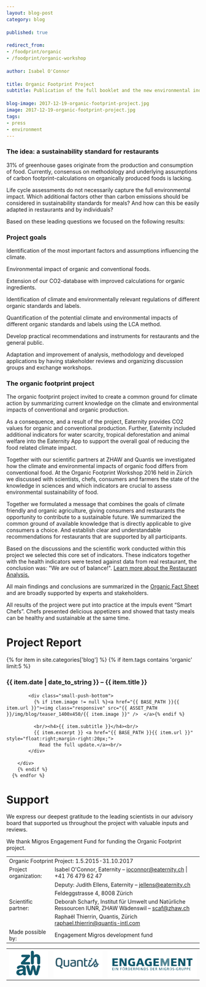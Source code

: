 ```yaml
---
layout: blog-post
category: blog

published: true

redirect_from:
- /foodprint/organic
- /foodprint/organic-workshop

author: Isabel O'Connor

title: Organic Footprint Project
subtitle: Publication of the full booklet and the new environmental indicators.

blog-image: 2017-12-19-organic-footprint-project.jpg
image: 2017-12-19-organic-footprint-project.jpg
tags:
- press
- environment
---
```


### The idea: a sustainability standard for restaurants

31% of greenhouse gases originate from the production and consumption of food. Currently, consensus on methodology and underlying assumptions of carbon footprint-calculations on organically produced foods is lacking.

Life cycle assessments do not necessarily capture the full environmental impact. Which additional factors other than carbon emissions should be considered in sustainability standards for meals? And how can this be easily adapted in restaurants and by individuals?

Based on these leading questions we focused on the following results:

### Project goals

Identification of the most important factors and assumptions influencing the climate.

Environmental impact of organic and conventional foods.

Extension of our CO2-database with improved calculations for organic ingredients.

Identification of climate and environmentally relevant regulations of different organic standards and labels.

Quantification of the potential climate and environmental impacts of different organic standards and labels using the LCA method.

Develop practical recommendations and instruments for restaurants and the general public.

Adaptation and improvement of analysis, methodology and developed applications by having stakeholder reviews and organizing discussion groups and exchange workshops.

### The organic footprint project

The organic footprint project invited to create a common ground for climate action by summarizing current knowledge on the climate and environmental impacts of conventional and organic production.

As a consequence, and a result of the project, Eaternity provides CO2 values for organic and conventional production. Further, Eaternity included additional indicators for water scarcity, tropical deforestation and animal welfare into the Eaternity App to support the overall goal of reducing the food related climate impact.

Together with our scientific partners at ZHAW and Quantis we investigated how the climate and environmental impacts of organic food differs from conventional food. At the Organic Footprint Workshop 2016 held in Zürich we discussed with scientists, chefs, consumers and farmers the state of the knowledge in sciences and which indicators are crucial to assess environmental sustainability of food.

Together we formulated a message that combines the goals of climate friendly and organic agriculture, giving consumers and restaurants the opportunity to contribute to a sustainable future. We summarized the common ground of available knowledge that is directly applicable to give consumers a choice. And establish clear and understandable recommendations for restaurants that are supported by all participants.

Based on the discussions and the scientific work conducted within this project we selected this core set of indicators. These indicators together with the health indicators were tested against data from real restaurant, the conclusion was: "We are out of balance!". <a href="">Learn more about the Restaurant Analysis.</a>

All main findings and conclusions are summarized in the <a href="">Organic Fact Sheet</a> and are broadly supported by experts and stakeholders.

All results of the project were put into practice at the <a>impuls event “Smart Chefs”</a>. Chefs presented delicious appetizers and showed that tasty meals can be healthy and sustainable at the same time.

# Project Report

<div class="row push-bottom push-top">
      {% for item in site.categories['blog']  %}
         {% if item.tags contains 'organic' limit:5 %}
        <div class="col-xs-12 col-sm-12  col-md-12">
        <h3>{{ item.date | date_to_string }} – {{ item.title }}</h3>

            <div class="small-push-bottom">
              {% if item.image != null %}<a href="{{ BASE_PATH }}{{ item.url }}"><img class="responsive" src="{{ ASSET_PATH }}/img/blog/teaser_1400x450/{{ item.image }}" />  </a>{% endif %}

              <br/><h4>{{ item.subtitle }}</h4><br/>
              {{ item.excerpt }} <a href="{{ BASE_PATH }}{{ item.url }}" style="float:right;margin-right:20px;">
                Read the full update.</a><br/>
            </div>

        </div>
        {% endif %}
      {% endfor %}

</div>

# Support

We express our deepest gratitude to the leading scientists in our advisory board that supported us throughout the project with valuable inputs and reviews.

We thank Migros Engagement Fund for funding the Organic Footprint project.

<table class="table table-hover">
   <tbody>
    <tr>
     <td class="active" colspan="2">Organic Footprint Project: 1.5.2015-31.10.2017</td>
   </tr>
   <tr>
     <td class="active">Project organization: </td>
     <td class="bgLightBlue">Isabel O'Connor, Eaternity – <a href="mailto:ioconnor@eaternity.ch">ioconnor@eaternity.ch</a> | +41 76 479 62 47</td>
   </tr>
   <tr>
     <td class="active"></td>
     <td class="bgLightBlue">Deputy: Judith Ellens, Eaternity – <a href="mailto:jellens@eaternity.ch">jellens@eaternity.ch</a></td>
   </tr>
   <tr>
     <td class="active"></td>
     <td class="bgLightBlue">Feldeggstrasse 4, 8008 Zürich</td>
   </tr>
   <tr>
     <td class="active">Scientific partner:</td>
     <td class="bgLightBlue">Deborah Scharfy, Institut für Umwelt und Natürliche Ressourcen IUNR, ZHAW Wädenswil –  <a href="mailto:scaf@zhaw.ch">scaf@zhaw.ch</a></td>
   </tr>
     <tr>
       <td class="active"></td>
       <td class="bgLightBlue">Raphaël Thierrin, Quantis, Zürich <a href="mailto:raphael.thierrin@quantis-intl.com">raphael.thierrin@quantis-intl.com</a></td>
     </tr>
   <tr>
     <td class="active">Made possible by:</td>
     <td class="bgLightBlue">Engagement Migros development fund</td>
   </tr>
  </tbody>
</table>

<table class="table table-hover">
<tbody>
<tr>
  <td>  <a href="https://www.zhaw.ch/iunr/gof"><img src="/img/organic-foodprint/logo-zhaw.svg"></a></td>
  <td ><a href="https://quantis-intl.com"><img src="/img/partners/quantis.svg"></a></td>
  <td >  <a href="http://www.engagement-migros.ch/de/pioniere/eaternity"><img src="/img/organic-foodprint/logo-migrosengagement.svg"></a></td>
</tr>
</tbody>
</table>

[organic]: http://www.eaternity.org/assets/smart-chefs/170927-Eaternity-fact_sheet_booklet.pdf
[summary]: http://www.eaternity.org/assets/smart-chefs/2017-12-16-Smart-Chefs-Compilation.pdf
